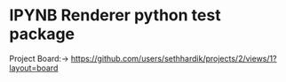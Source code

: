 # IPYNB Renderer python test package

Project Board:-> https://github.com/users/sethhardik/projects/2/views/1?layout=board